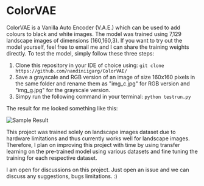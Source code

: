 # ColorVAE

ColorVAE is a Vanilla Auto Encoder (V.A.E.) which can be used to add colours to black and white images. The model was trained using 7,129 landscape images of dimensions (160,160,3). If you want to try out the model yourself, feel free to email me and I can share the training weights directly. To test the model, simply follow these three steps:

1. Clone this repository in your IDE of choice using:
``` git clone https://github.com/nandiniigarg/ColorVAE/ ```
2. Save a grayscale and RGB version of an image of size 160x160 pixels in the same folder and rename them as "img_c.jpg" for RGB version and "img_g.jpg" for the grayscale version.
3. Simpy run the following command in your terminal:
``` python testrun.py ```

The result for me looked something like this:

![Sample Result](sampleResult.png "Sample Result")

This project was trained solely on landscape images dataset due to hardware limitations and thus currently works well for landscape images. Therefore, I plan on improving this project with time by using transfer learning on the pre-trained model using various datasets and fine tuning the training for each respective dataset. 

I am open for discussions on this project. Just open an issue and we can discuss any suggestions, bugs limitations. :)
